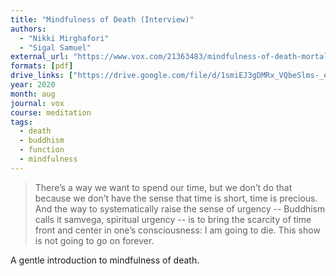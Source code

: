 ```yaml
---
title: "Mindfulness of Death (Interview)"
authors:
  - "Nikki Mirghafori"
  - "Sigal Samuel"
external_url: "https://www.vox.com/21363483/mindfulness-of-death-mortality-meditation-nikki-mirghafori"
formats: [pdf]
drive_links: ["https://drive.google.com/file/d/1smiEJ3gDMRx_VQbeSlms-_elocliggcS"]
year: 2020
month: aug
journal: vox
course: meditation
tags:
  - death
  - buddhism
  - function
  - mindfulness
---
```


> There’s a way we want to spend our time, but we don’t do that because we don’t have the sense that time is short, time is precious. And the way to systematically raise the sense of urgency -- Buddhism calls it samvega, spiritual urgency -- is to bring the scarcity of time front and center in one’s consciousness: I am going to die. This show is not going to go on forever. 

A gentle introduction to mindfulness of death.
